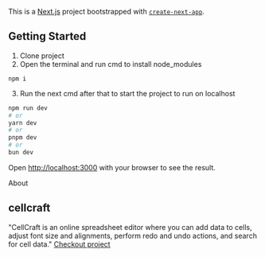 This is a [Next.js](https://nextjs.org/) project bootstrapped with [`create-next-app`](https://github.com/vercel/next.js/tree/canary/packages/create-next-app).

## Getting Started

1. Clone project
2. Open the terminal and run cmd to install node_modules
```
npm i
```
3. Run the next cmd after that to start the project to run on localhost

```bash
npm run dev
# or
yarn dev
# or
pnpm dev
# or
bun dev
```

Open [http://localhost:3000](http://localhost:3000) with your browser to see the result.


About 
## cellcraft 
"CellCraft is an online spreadsheet editor where you can add data to cells, adjust font size and alignments, perform redo and undo actions, and search for cell data."
[Checkout project](https://cellcraft.netlify.app/)
